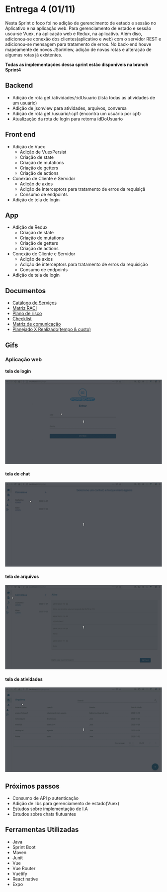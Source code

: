 # Entrega 4 (01/11)

Nesta Sprint o foco foi no adição de gerencimento de estado e sessão no Aplicativo e na aplicação web.
Para gerenciamento de estado e sessão usou-se Vuex, na aplicação web e Redux, na aplicativo.
Além diso, adicionou-se conexão dos clientes(aplicativo e web) com o servidor REST e adicionou-se mensagem para tratamento de erros.
No back-end houve mapeamente de novos JSonView, adição de novas rotas e alteração de algumas rotas já existentes.

**Todas as implementações dessa sprint estão disponiveis na branch Sprint4**

## Backend
- Adição de rota get /atividades/:idUsuario (lista todas as atividades de um usuário)
- Adição de jsonview para atividades, arquivos, conversa
- Adição de rota get /usuario/:cpf (encontra um usuário por cpf)
- Atualização da rota de login para retorna idDoUsuario

## Front end

- Adição de Vuex
    - Adição de VuexPersist
    - Criação de state
    - Criação de mutations
    - Criação de getters
    - Criação de actions
- Conexão de Cliente e Servidor
    - Adição de axios
    - Adição de interceptors para tratamento de erros da requisiçã
    - Consumo de endpoints
- Adição de tela de login

## App

- Adição de Redux
    - Criação de state
    - Criação de mutations
    - Criação de getters
    - Criação de actions
- Conexão de Cliente e Servidor
    - Adição de axios
    - Adição de interceptors para tratamento de erros da requisição
    - Consumo de endpoints
- Adição de tela de login

## Documentos

- <a href="https://docs.google.com/spreadsheets/d/16mgDgj2gxbPdqgX_0csLu4ifDJYMtauJzQvvVK3YVBc/edit?usp=sharing" target="_blank"> Catálogo de Serviços </a>
- <a href="https://drive.google.com/file/d/1zT7dB800m1suLshmIUus7sN-4wMql07t/view?usp=sharing" target="_blank"> Matriz RACI </a>
- <a href="https://drive.google.com/file/d/11PmN4R4sO1TUYm4vP38nIMbgdvGV2CEo/view?usp=sharing" target="_blank"> Plano de risco </a>
- <a href="https://drive.google.com/file/d/1-KZNpswUXxecjInfYivBJkKaWiRooEQM/view?usp=sharing" target="_blank"> Checklist </a>
- <a href="https://drive.google.com/file/d/1rw0w10HCWdkRMwbgi9ZvsCarC_JyRWBL/view?usp=sharing" target="_blank"> Matriz de comunicação </a>
- <a href="https://drive.google.com/file/d/14-lm5uqeSYihOUIuX0v5wkQlHiZiVkDw/view?usp=sharing" target="_blank"> Planejado X Realizado(tempo & custo) </a>

## Gifs
### Aplicação web
#### tela de login
<img src="login4.gif" alt="Gif da tela de login" />

#### tela de chat
<img src="chat4.gif" alt="Gif da tela de chat" />

#### tela de arquivos
<img src="arquivos4.gif" alt="Gif da tela de arquivos" />

#### tela de atividades
<img src="atividades4.gif" alt="Gif da tela de atividades" />

<!-- ### App
<img src="app2.gif" alt="Gif do app" /> -->


## Próximos passos

- Consumo de API p autenticação
- Adição de libs para gerenciamento de estado(Vuex)
- Estudos sobre implementação de I.A
- Estudos sobre chats flutuantes

## Ferramentas Utilizadas

- Java
- Sprint Boot
- Maven
- Junit
- Vue
- Vue Router
- Vuetify
- React native
- Expo